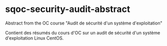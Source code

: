 # sqoc-security-audit-abstract
Abstract from the OC course "Audit de sécurité d'un système d'exploitation"

Contient des résumés du cours d'OC sur un audit de sécurité d'un système d'exploitation Linux CentOS.
